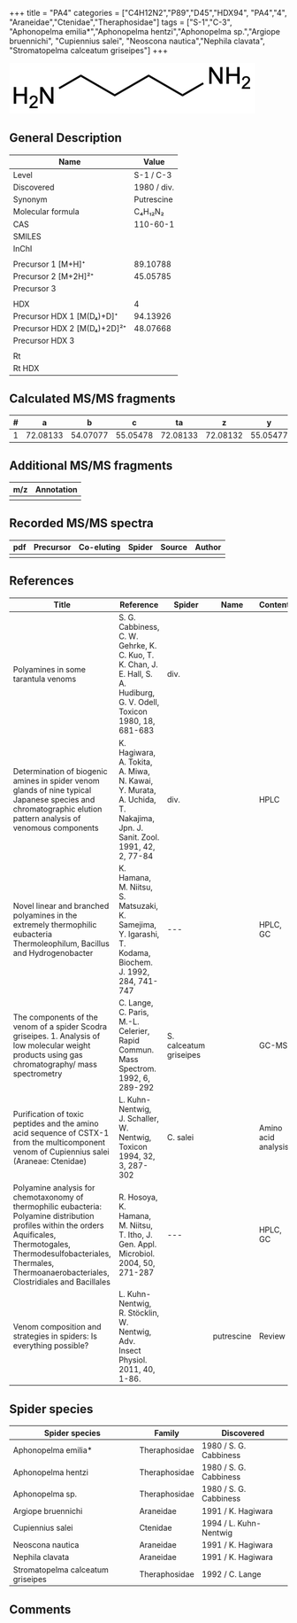 +++
title = "PA4"
categories = ["C4H12N2","P89","D45","HDX94",
"PA4","4",
"Araneidae","Ctenidae","Theraphosidae"]
tags = ["S-1","C-3",
"Aphonopelma emilia*","Aphonopelma hentzi","Aphonopelma sp.","Argiope bruennichi",
"Cupiennius salei",
"Neoscona nautica","Nephila clavata",
"Stromatopelma calceatum griseipes"]
+++

![](/img/PA4.png)

## General Description

| Name                        | Value       |
|-----------------------------|-------------|
| Level                       | S-1 / C-3           |
| Discovered                  | 1980 / div. |
| Synonym                     | Putrescine  |
| Molecular formula           | C₄H₁₂N₂     |
| CAS                         | 110-60-1    |
| SMILES |   |
| InChI  |   |
|                             |             |
| Precursor 1 [M+H]⁺          | 89.10788    |
| Precursor 2 [M+2H]²⁺        | 45.05785    |
| Precursor 3                 |             |
|                             |             |
| HDX                         | 4           |
| Precursor HDX 1 [M(D₄)+D]⁺   | 94.13926    |
| Precursor HDX 2 [M(D₄)+2D]²⁺ | 48.07668    |
| Precursor HDX 3             |             |
|                             |             |
| Rt                          |             |
| Rt HDX                      |             |

## Calculated MS/MS fragments

| # | a        | b        | c        | ta       | z        | y        | tz       |
|---|----------|----------|----------|----------|----------|----------|----------|
| 1 | 72.08133 | 54.07077 | 55.05478 | 72.08133 | 72.08132 | 55.05477 | 89.10787 |

## Additional MS/MS fragments

| m/z | Annotation |
|-----|------------|
|     |            |

## Recorded MS/MS spectra

| pdf | Precursor | Co-eluting | Spider | Source | Author |
|-----|-----------|------------|--------|--------|--------|
|     |           |            |        |        |        |

## References

| Title                                                                                                                                                                                                                                     | Reference                                                                                                                | Spider                 | Name       | Content             | Link                                                                     |
|-------------------------------------------------------------------------------------------------------------------------------------------------------------------------------------------------------------------------------------------|--------------------------------------------------------------------------------------------------------------------------|------------------------|------------|---------------------|--------------------------------------------------------------------------|
| Polyamines in some tarantula venoms                                                                                                                                                                                                       | S. G. Cabbiness, C. W. Gehrke, K. C. Kuo, T. K. Chan, J. E. Hall, S. A. Hudiburg, G. V. Odell, Toxicon 1980, 18, 681-683 | div.                   |            |                     | [Link](https://doi.org/10.1016/0041-0101(80)90099-9)                     |
| Determination of biogenic amines in spider venom glands of nine typical Japanese species and chromatographic elution pattern analysis of venomous components                                                                              | K. Hagiwara, A. Tokita, A. Miwa, N. Kawai, Y. Murata, A. Uchida, T. Nakajima, Jpn. J. Sanit. Zool. 1991, 42, 2, 77-84    | div.                   |            | HPLC                | [link](https://doi.org/10.7601/mez.42.77)                                |
| Novel linear and branched polyamines in the extremely thermophilic eubacteria Thermoleophilum, Bacillus and Hydrogenobacter                                                                                                               | K. Hamana, M. Niitsu, S. Matsuzaki, K. Samejima, Y. Igarashi, T. Kodama, Biochem. J. 1992, 284, 741-747                  | ---                    |            | HPLC, GC            | [Link](http://www.biochemj.org/content/284/3/741)                        |
| The components of the venom of a spider Scodra griseipes. 1. Analysis of low molecular weight products using gas chromatography/ mass spectrometry                                                                                        | C. Lange, C. Paris, M.-L. Celerier, Rapid Commun. Mass Spectrom. 1992, 6, 289-292                                        | S. calceatum griseipes |            | GC-MS               | [link](https://doi.org/10.1002/rcm.1290060413)                           |
| Purification of toxic peptides and the amino acid sequence of CSTX-1 from the multicomponent venom of Cupiennius salei (Araneae: Ctenidae)                                                                                                | L. Kuhn-Nentwig, J. Schaller, W. Nentwig, Toxicon 1994, 32, 3, 287-302                                                   | C. salei               |            | Amino acid analysis | [link](https://doi.org/10.1016/0041-0101(94)90082-5)                     |
| Polyamine analysis for chemotaxonomy of thermophilic eubacteria: Polyamine distribution profiles within the orders Aquificales, Thermotogales, Thermodesulfobacteriales, Thermales, Thermoanaerobacteriales, Clostridiales and Bacillales | R. Hosoya, K. Hamana, M. Niitsu, T. Itho, J. Gen. Appl. Microbiol. 2004, 50, 271-287                                     | ---                    |            | HPLC, GC            | [Link](https://www.jstage.jst.go.jp/article/jgam/50/5/50_5_271/_article) |
| Venom composition and strategies in spiders: Is everything possible?                                                                                                                                                                      | L. Kuhn-Nentwig, R. Stöcklin, W. Nentwig, Adv. Insect Physiol. 2011, 40, 1-86.                                           |                        | putrescine | Review              | [Link](https://doi.org/10.1016/B978-0-12-387668-3.00001-5)               |

## Spider species

| Spider species                    | Family        | Discovered             |
|-----------------------------------|---------------|------------------------|
| Aphonopelma emilia*               | Theraphosidae | 1980 / S. G. Cabbiness |
| Aphonopelma hentzi                | Theraphosidae | 1980 / S. G. Cabbiness |
| Aphonopelma sp.                   | Theraphosidae | 1980 / S. G. Cabbiness |
| Argiope bruennichi                | Araneidae     | 1991 / K. Hagiwara     |
| Cupiennius salei                  | Ctenidae      | 1994 / L. Kuhn-Nentwig |
| Neoscona nautica                  | Araneidae     | 1991 / K. Hagiwara     |
| Nephila clavata                   | Araneidae     | 1991 / K. Hagiwara     |
| Stromatopelma calceatum griseipes | Theraphosidae | 1992 / C. Lange        |

## Comments

